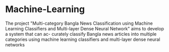 # Machine-Learning
The project "Multi-category Bangla News Classification using Machine Learning Classifiers and Multi-layer Dense Neural Network" aims to develop a system that can ac- curately classify Bangla news articles into multiple categories using machine learning classifiers and multi-layer dense neural networks
